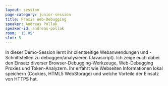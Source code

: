 ```yaml
---
layout: session
page-category: junior-session
title: Praxis Web-Debugging
speaker: Andreas Pollak
speaker-id: andreas-pollak
room: '15.05'
slot: 5
---
```


In dieser Demo-Session lernt ihr clientseitige Webanwendungen und -Schnittstellen zu debuggen/analysieren (Javascript). Ich zeige euch dabei den Einsatz diverser Browser-Debugging-Werkzeuge, Web-Debugging Proxies und Token-Analyzern. Ihr erfahrt wie Webseiten Informationen lokal speichern (Cookies, HTML5 WebStorage) und welche Vorteile der Einsatz von HTTPS hat.